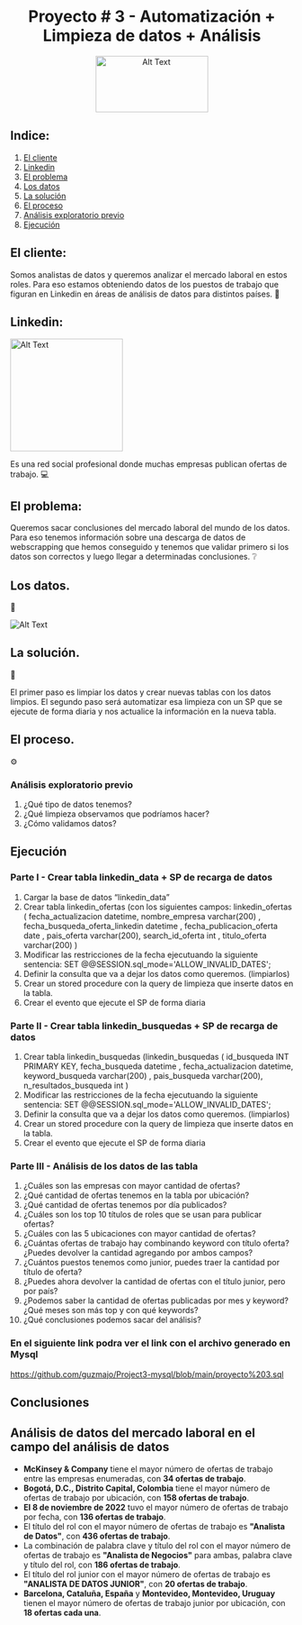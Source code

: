 <h1 align="center">Proyecto # 3 - Automatización + Limpieza de datos + Análisis</h1>
<p align="center"> <img src="https://media.giphy.com/media/C8Tij3iox3coBSqVWE/giphy.gif" alt="Alt Text" width="200" height="100">
</p>

## Indice: 

1. [El cliente](#el-cliente)
2. [Linkedin](#linkedin)
3. [El problema](#el-problema)
4. [Los datos](#los-datos)
5. [La solución](#la-solución)
6. [El proceso](#el-proceso)
7. [Análisis exploratorio previo](#análisis-exploratorio-previo)
8. [Ejecución](#ejecución)

## El cliente: 

Somos analistas de datos y queremos analizar el mercado laboral en estos roles. Para eso estamos obteniendo datos de los puestos de trabajo que figuran en Linkedin en áreas de análisis de datos para distintos países. :satellite: 

## Linkedin:

<img src="https://media.giphy.com/media/yDM1kJZthxFPoGDdmq/giphy.gif" alt="Alt Text" width="200" height="200">


Es una red social profesional donde muchas empresas publican ofertas de trabajo. :computer: 

## El problema: 

Queremos sacar conclusiones del mercado laboral del mundo de los datos. Para eso tenemos información sobre una descarga de datos de webscrapping que hemos conseguido y tenemos que validar primero si los datos son correctos y luego llegar a determinadas conclusiones. :grey_question: 

## Los datos. 
:floppy_disk:  

![Alt Text](https://github.com/guzmajo/Project3-mysql/blob/main/Captura_de_Pantalla_2022-12-09_a_la(s)_10.23.24.png)


## La solución. 
:wrench:  

El primer paso es limpiar los datos y crear nuevas tablas con los datos limpios. El segundo paso será automatizar esa limpieza con un SP que se ejecute de forma diaria y nos actualice la información en la nueva tabla. 

## El proceso. 
:gear:  

### Análisis exploratorio previo 

1. ¿Qué tipo de datos tenemos?
2. ¿Qué limpieza observamos que podríamos hacer?
3. ¿Cómo validamos datos?

## Ejecución 

### Parte I - Crear tabla linkedin_data + SP de recarga de datos 

1. Cargar la base de datos “linkedin_data”
2. Crear tabla linkedin_ofertas (con los siguientes campos: linkedin_ofertas (
  fecha_actualizacion datetime,
  nombre_empresa varchar(200) ,
  fecha_busqueda_oferta_linkedin datetime ,
  fecha_publicacion_oferta date ,
  pais_oferta varchar(200),
  search_id_oferta int ,
  titulo_oferta varchar(200) )
3. Modificar las restricciones de la fecha ejecutuando la siguiente sentencia: SET @@SESSION.sql_mode='ALLOW_INVALID_DATES';
4. Definir la consulta que va a dejar los datos como queremos. (limpiarlos)
5. Crear un stored procedure con la query de limpieza que inserte datos en la tabla.
6. Crear el evento que ejecute el SP de forma diaria

### Parte II - Crear tabla linkedin_busquedas + SP de recarga de datos 

1. Crear tabla linkedin_busquedas (linkedin_busquedas (
  id_busqueda  INT PRIMARY KEY,
  fecha_busqueda datetime ,
  fecha_actualizacion datetime,
  keyword_busqueda varchar(200) ,
  pais_busqueda varchar(200),
  n_resultados_busqueda int
)
2. Modificar las restricciones de la fecha ejecutuando la siguiente sentencia: SET @@SESSION.sql_mode='ALLOW_INVALID_DATES';
3. Definir la consulta que va a dejar los datos como queremos. (limpiarlos)
4. Crear un stored procedure con la query de limpieza que inserte datos en la tabla.
5. Crear el evento que ejecute el SP de forma diaria

### Parte III - Análisis de los datos de las tabla 

1. ¿Cuáles son las empresas con mayor cantidad de ofertas? 
2. ¿Qué cantidad de ofertas tenemos en la tabla por ubicación? 
3. ¿Qué cantidad de ofertas tenemos por día publicados? 
4. ¿Cuáles son los top 10 títulos de roles que se usan para publicar ofertas? 
5. ¿Cuáles con las 5 ubicaciones con mayor cantidad de ofertas? 
6. ¿Cuántas ofertas de trabajo hay combinando keyword con título oferta? ¿Puedes devolver la cantidad agregando por ambos campos? 
7. ¿Cuántos puestos tenemos como junior, puedes traer la cantidad por título de oferta? 
8. ¿Puedes ahora devolver la cantidad de ofertas con el título junior, pero por país? 
9. ¿Podemos saber la cantidad de ofertas publicadas por mes y keyword? ¿Qué meses son más top y con qué keywords? 
10. ¿Qué conclusiones podemos sacar del análisis? 

### En el siguiente link podra ver el link con el archivo generado en Mysql

https://github.com/guzmajo/Project3-mysql/blob/main/proyecto%203.sql

## Conclusiones

<h2>Análisis de datos del mercado laboral en el campo del análisis de datos</h2>
<ul>
  
  <li><strong>McKinsey & Company</strong> tiene el mayor número de ofertas de trabajo entre las empresas enumeradas, con <strong>34 ofertas de trabajo</strong>.</li>
  <li><strong>Bogotá, D.C., Distrito Capital, Colombia</strong> tiene el mayor número de ofertas de trabajo por ubicación, con <strong>158 ofertas de trabajo</strong>.</li>
  <li><strong>El 8 de noviembre de 2022</strong> tuvo el mayor número de ofertas de trabajo por fecha, con <strong>136 ofertas de trabajo</strong>.</li>
  <li>El título del rol con el mayor número de ofertas de trabajo es <strong>"Analista de Datos"</strong>, con <strong>436 ofertas de trabajo</strong>.</li>
  <li>La combinación de palabra clave y título del rol con el mayor número de ofertas de trabajo es <strong>"Analista de Negocios"</strong> para ambas, palabra clave y título del rol, con <strong>186 ofertas de trabajo</strong>.</li>
  <li>El título del rol junior con el mayor número de ofertas de trabajo es <strong>"ANALISTA DE DATOS JUNIOR"</strong>, con <strong>20 ofertas de trabajo</strong>.</li>
  <li><strong>Barcelona, Cataluña, España</strong> y <strong>Montevideo, Montevideo, Uruguay</strong> tienen el mayor número de ofertas de trabajo junior por ubicación, con <strong>18 ofertas cada una</strong>.</li>
</ul>
